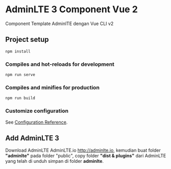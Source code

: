 # AdminLTE 3 Component Vue 2
Component Template AdminlTE dengan Vue CLI v2

## Project setup
```
npm install
```

### Compiles and hot-reloads for development
```
npm run serve
```

### Compiles and minifies for production
```
npm run build
```

### Customize configuration
See [Configuration Reference](https://cli.vuejs.org/config/).

## Add AdminLTE 3
Download AdminLTE AdminLTE.io <http://adminlte.io>, kemudian buat folder **"adminlte"** pada folder "public", copy folder **"dist & plugins"** dari AdminLTE yang telah di unduh simpan di folder **adminlte**.

